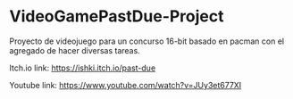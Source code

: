 # VideoGamePastDue-Project
Proyecto de videojuego para un concurso 16-bit basado en pacman con el agregado de hacer diversas tareas.

Itch.io link:
https://ishki.itch.io/past-due

Youtube link:
https://www.youtube.com/watch?v=JUy3et677XI
